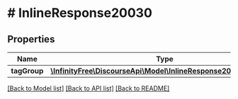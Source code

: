 # # InlineResponse20030

## Properties

Name | Type | Description | Notes
------------ | ------------- | ------------- | -------------
**tagGroup** | [**\InfinityFree\DiscourseApi\Model\InlineResponse20030TagGroup**](InlineResponse20030TagGroup.md) |  | [optional]

[[Back to Model list]](../../README.md#models) [[Back to API list]](../../README.md#endpoints) [[Back to README]](../../README.md)
